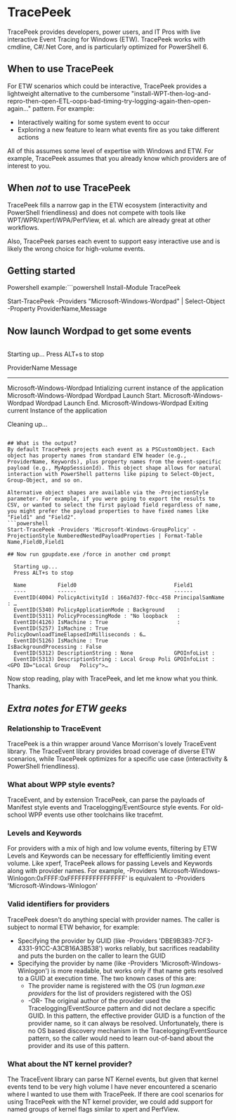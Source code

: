 # TracePeek
TracePeek provides developers, power users, and IT Pros with live interactive Event Tracing for Windows (ETW). TracePeek works with cmdline, C#/.Net Core, and is particularly optimized for PowerShell 6.

## When to use TracePeek
For ETW scenarios which could be interactive, TracePeek provides a lightweight alternative to the cumbersome "install-WPT-then-log-and-repro-then-open-ETL-oops-bad-timing-try-logging-again-then-open-again..." pattern. For example:  
* Interactively waiting for some system event to occur 
* Exploring a new feature to learn what events fire as you take different actions

All of this assumes some level of expertise with Windows and ETW. For example, TracePeek assumes that you already know which providers are of interest to you.

## When *not* to use TracePeek
TracePeek fills a narrow gap in the ETW ecosystem (interactivity and PowerShell friendliness) and does not compete with tools like WPT/WPR/xperf/WPA/PerfView, et al. which are already great at other workflows.

Also, TracePeek parses each event to support easy interactive use and is likely the wrong choice for high-volume events.

## Getting started
Powershell example:```powershell
Install-Module TracePeek

Start-TracePeek -Providers "Microsoft-Windows-Wordpad" | Select-Object -Property ProviderName,Message

## Now launch Wordpad to get some events
```
```
  Starting up...
  Press ALT+s to stop
   
   ProviderName              Message
   ------------              -------
   Microsoft-Windows-Wordpad Intializing current instance of the application
   Microsoft-Windows-Wordpad Wordpad Launch Start.
   Microsoft-Windows-Wordpad Wordpad Launch End.
   Microsoft-Windows-Wordpad Exiting current Instance of the application
  
  Cleaning up...
```

## What is the output?
By default TracePeek projects each event as a PSCustomObject. Each object has property names from standard ETW header (e.g., ProviderName, Keywords), plus property names from the event-specific payload (e.g., MyAppSessionId). This object shape allows for natural interaction with PowerShell patterns like piping to Select-Object, Group-Object, and so on.

Alternative object shapes are available via the -ProjectionStyle parameter. For example, if you were going to export the results to CSV, or wanted to select the first payload field regardless of name, you might prefer the payload properties to have fixed names like "Field1" and "Field2".
```powershell
Start-TracePeek -Providers 'Microsoft-Windows-GroupPolicy' -ProjectionStyle NumberedNestedPayloadProperties | Format-Table Name,Field0,Field1

## Now run gpupdate.exe /force in another cmd prompt
```
```
  Starting up...
  Press ALT+s to stop
  
  Name          Field0                               Field1
  ----          ------                               ------
  EventID(4004) PolicyActivityId : 166a7d37-f0cc-458 PrincipalSamName : …
  EventID(5340) PolicyApplicationMode : Background    :
  EventID(5311) PolicyProcessingMode : "No loopback   :
  EventID(4126) IsMachine : True                      :
  EventID(5257) IsMachine : True                       PolicyDownloadTimeElapsedInMilliseconds : 6…
  EventID(5126) IsMachine : True                     IsBackgroundProcessing : False
  EventID(5312) DescriptionString : None             GPOInfoList :
  EventID(5313) DescriptionString : Local Group Poli GPOInfoList : <GPO ID="Local Group   Policy">…
```

Now stop reading, play with TracePeek, and let me know what you think. Thanks.


## *Extra notes for ETW geeks*

### Relationship to TraceEvent
TracePeek is a thin wrapper around Vance Morrison's lovely TraceEvent library. The TraceEvent library provides broad coverage of diverse ETW scenarios, while TracePeek optimizes for a specific use case (interactivity & PowerShell friendliness).

### What about WPP style events?
TraceEvent, and by extension TracePeek, can parse the payloads of Manifest style events and Tracelogging/EventSource style events. For old-school WPP events use other toolchains like tracefmt.

### Levels and Keywords
For providers with a mix of high and low volume events, filtering by ETW Levels and Keywords can be necessary for effefficiently limiting event volume. Like xperf, TracePeek allows for passing Levels and Keywords along with provider names. For example, 
-Providers 'Microsoft-Windows-Winlogon:0xFFFF:0xFFFFFFFFFFFFFFFF' is equivalent to
-Providers 'Microsoft-Windows-Winlogon'

### Valid identifiers for providers
TracePeek doesn't do anything special with provider names. The caller is subject to normal ETW behavior, for example:
- Specifying the provider by GUID (like -Providers 'DBE9B383-7CF3-4331-91CC-A3CB16A3B538') works reliably, but sacrifices readability and puts the burden on the caller to learn the GUID
- Specifying the provider by name (like -Providers 'Microsoft-Windows-Winlogon') is more readable, but works only if that name gets resolved to a GUID at execution time. The two known cases of this are:
  - The provider name is registered with the OS (run *logman.exe providers* for the list of providers registered with the OS) 
  - -OR- The original author of the provider used the Tracelogging/EventSource pattern and did not declare a specific GUID. In this pattern, the effective provider GUID is a function of the provider name, so it can always be resolved. Unfortunately, there is no OS based discovery mechanism in the Tracelogging/EventSource pattern, so the caller would need to learn out-of-band about the provider and its use of this pattern.

### What about the NT kernel provider?
The TraceEvent library can parse NT Kernel events, but given that kernel events tend to be very high volume I have never encountered a scenario where I wanted to use them with TracePeek. If there are cool scenarios for using TracePeek with the NT kernel provider, we could add support for named groups of kernel flags similar to xpert and PerfView.
